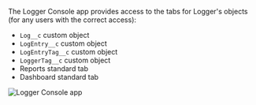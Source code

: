 The Logger Console app provides access to the tabs for Logger's objects (for any users with the correct access):

-   `Log__c` custom object
-   `LogEntry__c` custom object
-   `LogEntryTag__c` custom object
-   `LoggerTag__c` custom object
-   Reports standard tab
-   Dashboard standard tab

![Logger Console app](./images/logger-console-app-with-menu-open.png)
